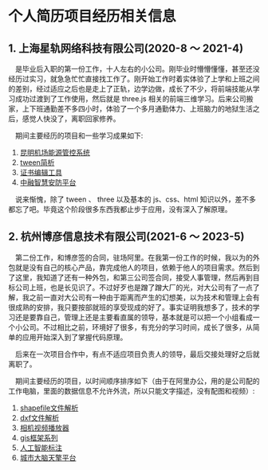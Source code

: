 # 个人简历项目经历相关信息

## 1. 上海星轨网络科技有限公司(2020-8 ～ 2021-4)

&emsp;是毕业后入职的第一份工作，十人左右的小公司。刚毕业时懵懵懂懂，甚至还没经历过实习，就急急忙忙直接找工作了。刚开始工作时着实体验了上学和上班之间的差别，经过适应之后也是走上了正轨，边学边做，成长了不少，将前端技能从学习成功过渡到了工作使用，然后就是 three.js 相关的前端三维学习。后来公司搬家，上下班通勤差不多四小时，体验了一个多月通勤体力、上班脑力的地狱生活之后，感觉人快没了，离职回家修养。

&emsp;期间主要经历的项目和一些学习成果如下: 
 
1. [昆明机场能源管控系统](https://github.com/officialBusiness/resume/blob/main/1/%E6%98%86%E6%98%8E%E6%9C%BA%E5%9C%BA%E8%83%BD%E6%BA%90%E7%AE%A1%E6%8E%A7%E7%B3%BB%E7%BB%9F/%E6%98%86%E6%98%8E%E6%9C%BA%E5%9C%BA%E8%83%BD%E6%BA%90%E7%AE%A1%E6%8E%A7%E7%B3%BB%E7%BB%9F.md)
2. [tween简析](https://github.com/officialBusiness/resume/blob/main/1/tween/tween%E7%AE%80%E6%9E%90.md)
3. [证书编辑工具](https://github.com/officialBusiness/resume/blob/main/1/%E8%AF%81%E4%B9%A6%E7%BC%96%E8%BE%91%E5%B7%A5%E5%85%B7/%E8%AF%81%E4%B9%A6%E7%BC%96%E8%BE%91%E5%B7%A5%E5%85%B7.md)
4. [中融智慧安防平台](https://github.com/officialBusiness/resume/blob/main/1/%E4%B8%AD%E8%9E%8D%E6%99%BA%E6%85%A7%E5%AE%89%E9%98%B2%E5%B9%B3%E5%8F%B0/%E4%B8%AD%E8%9E%8D%E6%99%BA%E6%85%A7%E5%AE%89%E9%98%B2%E5%B9%B3%E5%8F%B0.md)

&emsp;说来惭愧，除了 tween 、 three 以及基本的 js、css、html 知识以外，差不多都忘了吧。毕竟这个阶段很多东西我都止步于应用，没有深入了解原理。

## 2. 杭州博彦信息技术有限公司(2021-6 ～ 2023-5)

&emsp;第二份工作，和博彦签的合同，驻场阿里。在我第一份工作的时候，我以为的外包就是没有自己的核心产品，靠完成他人的项目，依赖于他人的项目需求。然后到了这里，我知道了还有一种外包，和第三公司签合同，接受人事管理，然后再到目标公司上班，也是长见识了。不过好歹也是蹭了蹭大厂的光，对大公司有了一点了解，我之前一直对大公司有一种由于距离而产生的幻想美，以为技术和管理上会有很成熟的安排，我只要按部就班的享受现成的好了。事实证明我想多了，技术的学习还是要靠自己，管理上还是主要看直属的领导，基本就是可以把一个小组看成一个小公司。不过相比之前，环境好了很多，有充分的学习时间，成长了很多，从简单的应用开始深入到了掌握代码原理。

&emsp;后来在一次项目合作中，有点不适应项目负责人的领导，最后交接处理好之后就离职了。

&emsp;期间主要经历的项目，以时间顺序排序如下（由于在阿里办公，用的是公司配的工作电脑，里面的数据信息不允许外流，所以只能文字描述，没有配图和视频）: 

1. [shapefile文件解析](https://github.com/officialBusiness/resume/blob/main/2/shapefile%E6%96%87%E4%BB%B6%E8%A7%A3%E6%9E%90.md)
2. [dxf文件解析](https://github.com/officialBusiness/resume/blob/main/2/dxf%E6%96%87%E4%BB%B6%E8%A7%A3%E6%9E%90.md)
3. [相机视频播放器](https://github.com/officialBusiness/resume/blob/main/2/%E7%9B%B8%E6%9C%BA%E8%A7%86%E9%A2%91%E6%92%AD%E6%94%BE%E5%99%A8.md)
4. [gis框架系列](https://github.com/officialBusiness/resume/blob/main/2/gis%E6%A1%86%E6%9E%B6%E7%B3%BB%E5%88%97.md)
5. [人工智能标注](https://github.com/officialBusiness/resume/blob/main/2/%E4%BA%BA%E5%B7%A5%E6%99%BA%E8%83%BD%E6%A0%87%E6%B3%A8.md)
6. [城市大脑天擎平台](https://github.com/officialBusiness/resume/blob/main/2/%E5%9F%8E%E5%B8%82%E5%A4%A7%E8%84%91%E5%A4%A9%E6%93%8E%E5%B9%B3%E5%8F%B0.md)
